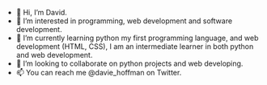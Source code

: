 - 👋 Hi, I’m David.
- 👀 I’m interested in programming, web development and software development.
- 🌱 I’m currently learning python my first programming language, and web development (HTML, CSS), I am an intermediate learner in both python and web development. 
- 💞️ I’m looking to collaborate on python projects and web developing.
- 📫 You can reach me @davie_hoffman on Twitter.

<!---
Daviehoff/Daviehoff is a ✨ special ✨ repository because its `README.md` (this file) appears on your GitHub profile.
You can click the Preview link to take a look at your changes.
--->
